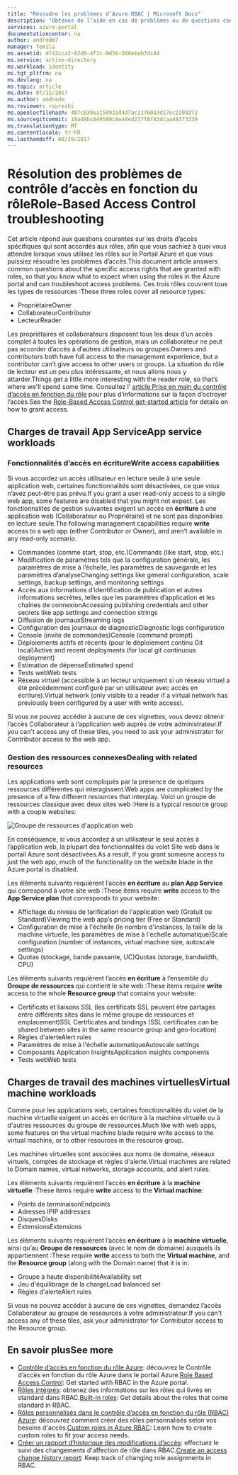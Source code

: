 ```yaml
---
title: "Résoudre les problèmes d’Azure RBAC | Microsoft Docs"
description: "Obtenez de l’aide en cas de problèmes ou de questions concernant les ressources de contrôle d’accès en fonction du rôle."
services: azure-portal
documentationcenter: na
author: andredm7
manager: femila
ms.assetid: df42cca2-02d6-4f3c-9d56-260e1eb7dc44
ms.service: active-directory
ms.workload: identity
ms.tgt_pltfrm: na
ms.devlang: na
ms.topic: article
ms.date: 07/12/2017
ms.author: andredm
ms.reviewer: rqureshi
ms.openlocfilehash: 407c030ea159915d4d7ac21760a3d17ec2204372
ms.sourcegitcommit: 18ad9bc049589c8e44ed277f8f43dcaa483f3339
ms.translationtype: MT
ms.contentlocale: fr-FR
ms.lasthandoff: 08/29/2017
---
```

# <a name="role-based-access-control-troubleshooting"></a><span data-ttu-id="03293-103">Résolution des problèmes de contrôle d’accès en fonction du rôle</span><span class="sxs-lookup"><span data-stu-id="03293-103">Role-Based Access Control troubleshooting</span></span>

<span data-ttu-id="03293-104">Cet article répond aux questions courantes sur les droits d’accès spécifiques qui sont accordés aux rôles, afin que vous sachiez à quoi vous attendre lorsque vous utilisez les rôles sur le Portail Azure et que vous puissiez résoudre les problèmes d’accès.</span><span class="sxs-lookup"><span data-stu-id="03293-104">This document article answers common questions about the specific access rights that are granted with roles, so that you know what to expect when using the roles in the Azure portal and can troubleshoot access problems.</span></span> <span data-ttu-id="03293-105">Ces trois rôles couvrent tous les types de ressources :</span><span class="sxs-lookup"><span data-stu-id="03293-105">These three roles cover all resource types:</span></span>

* <span data-ttu-id="03293-106">Propriétaire</span><span class="sxs-lookup"><span data-stu-id="03293-106">Owner</span></span>  
* <span data-ttu-id="03293-107">Collaborateur</span><span class="sxs-lookup"><span data-stu-id="03293-107">Contributor</span></span>  
* <span data-ttu-id="03293-108">Lecteur</span><span class="sxs-lookup"><span data-stu-id="03293-108">Reader</span></span>  

<span data-ttu-id="03293-109">Les propriétaires et collaborateurs disposent tous les deux d’un accès complet à toutes les opérations de gestion, mais un collaborateur ne peut pas accorder d’accès à d’autres utilisateurs ou groupes.</span><span class="sxs-lookup"><span data-stu-id="03293-109">Owners and contributors both have full access to the management experience, but a contributor can’t give access to other users or groups.</span></span> <span data-ttu-id="03293-110">La situation du rôle de lecteur est un peu plus intéressante, et nous allons nous y attarder.</span><span class="sxs-lookup"><span data-stu-id="03293-110">Things get a little more interesting with the reader role, so that’s where we'll spend some time.</span></span> <span data-ttu-id="03293-111">Consultez l’ [article Prise en main du contrôle d’accès en fonction du rôle](role-based-access-control-configure.md) pour plus d’informations sur la façon d’octroyer l’accès.</span><span class="sxs-lookup"><span data-stu-id="03293-111">See the [Role-Based Access Control get-started article](role-based-access-control-configure.md) for details on how to grant access.</span></span>

## <a name="app-service-workloads"></a><span data-ttu-id="03293-112">Charges de travail App Service</span><span class="sxs-lookup"><span data-stu-id="03293-112">App service workloads</span></span>
### <a name="write-access-capabilities"></a><span data-ttu-id="03293-113">Fonctionnalités d’accès en écriture</span><span class="sxs-lookup"><span data-stu-id="03293-113">Write access capabilities</span></span>
<span data-ttu-id="03293-114">Si vous accordez un accès utilisateur en lecture seule à une seule application web, certaines fonctionnalités sont désactivées, ce que vous n’avez peut-être pas prévu.</span><span class="sxs-lookup"><span data-stu-id="03293-114">If you grant a user read-only access to a single web app, some features are disabled that you might not expect.</span></span> <span data-ttu-id="03293-115">Les fonctionnalités de gestion suivantes exigent un accès en **écriture** à une application web (Collaborateur ou Propriétaire) et ne sont pas disponibles en lecture seule.</span><span class="sxs-lookup"><span data-stu-id="03293-115">The following management capabilities require **write** access to a web app (either Contributor or Owner), and aren’t available in any read-only scenario.</span></span>

* <span data-ttu-id="03293-116">Commandes (comme start, stop, etc.)</span><span class="sxs-lookup"><span data-stu-id="03293-116">Commands (like start, stop, etc.)</span></span>
* <span data-ttu-id="03293-117">Modification de paramètres tels que la configuration générale, les paramètres de mise à l’échelle, les paramètres de sauvegarde et les paramètres d’analyse</span><span class="sxs-lookup"><span data-stu-id="03293-117">Changing settings like general configuration, scale settings, backup settings, and monitoring settings</span></span>
* <span data-ttu-id="03293-118">Accès aux informations d’identification de publication et autres informations secrètes, telles que les paramètres d’application et les chaînes de connexion</span><span class="sxs-lookup"><span data-stu-id="03293-118">Accessing publishing credentials and other secrets like app settings and connection strings</span></span>
* <span data-ttu-id="03293-119">Diffusion de journaux</span><span class="sxs-lookup"><span data-stu-id="03293-119">Streaming logs</span></span>
* <span data-ttu-id="03293-120">Configuration des journaux de diagnostic</span><span class="sxs-lookup"><span data-stu-id="03293-120">Diagnostic logs configuration</span></span>
* <span data-ttu-id="03293-121">Console (invite de commandes)</span><span class="sxs-lookup"><span data-stu-id="03293-121">Console (command prompt)</span></span>
* <span data-ttu-id="03293-122">Déploiements actifs et récents (pour le déploiement continu Git local)</span><span class="sxs-lookup"><span data-stu-id="03293-122">Active and recent deployments (for local git continuous deployment)</span></span>
* <span data-ttu-id="03293-123">Estimation de dépense</span><span class="sxs-lookup"><span data-stu-id="03293-123">Estimated spend</span></span>
* <span data-ttu-id="03293-124">Tests web</span><span class="sxs-lookup"><span data-stu-id="03293-124">Web tests</span></span>
* <span data-ttu-id="03293-125">Réseau virtuel (accessible à un lecteur uniquement si un réseau virtuel a été précédemment configuré par un utilisateur avec accès en écriture).</span><span class="sxs-lookup"><span data-stu-id="03293-125">Virtual network (only visible to a reader if a virtual network has previously been configured by a user with write access).</span></span>

<span data-ttu-id="03293-126">Si vous ne pouvez accéder à aucune de ces vignettes, vous devez obtenir l’accès Collaborateur à l’application web auprès de votre administrateur.</span><span class="sxs-lookup"><span data-stu-id="03293-126">If you can't access any of these tiles, you need to ask your administrator for Contributor access to the web app.</span></span>

### <a name="dealing-with-related-resources"></a><span data-ttu-id="03293-127">Gestion des ressources connexes</span><span class="sxs-lookup"><span data-stu-id="03293-127">Dealing with related resources</span></span>
<span data-ttu-id="03293-128">Les applications web sont compliqués par la présence de quelques ressources différentes qui interagissent.</span><span class="sxs-lookup"><span data-stu-id="03293-128">Web apps are complicated by the presence of a few different resources that interplay.</span></span> <span data-ttu-id="03293-129">Voici un groupe de ressources classique avec deux sites web :</span><span class="sxs-lookup"><span data-stu-id="03293-129">Here is a typical resource group with a couple websites:</span></span>

![Groupe de ressources d'application web](./media/role-based-access-control-troubleshooting/website-resource-model.png)

<span data-ttu-id="03293-131">En conséquence, si vous accordez à un utilisateur le seul accès à l’application web, la plupart des fonctionnalités du volet Site web dans le portail Azure sont désactivées.</span><span class="sxs-lookup"><span data-stu-id="03293-131">As a result, if you grant someone access to just the web app, much of the functionality on the website blade in the Azure portal is disabled.</span></span>

<span data-ttu-id="03293-132">Les éléments suivants requièrent l’accès **en écriture** au **plan App Service** qui correspond à votre site web :</span><span class="sxs-lookup"><span data-stu-id="03293-132">These items require **write** access to the **App Service plan** that corresponds to your website:</span></span>  

* <span data-ttu-id="03293-133">Affichage du niveau de tarification de l'application web (Gratuit ou Standard)</span><span class="sxs-lookup"><span data-stu-id="03293-133">Viewing the web app’s pricing tier (Free or Standard)</span></span>  
* <span data-ttu-id="03293-134">Configuration de mise à l'échelle (le nombre d'instances, la taille de la machine virtuelle, les paramètres de mise à l'échelle automatique)</span><span class="sxs-lookup"><span data-stu-id="03293-134">Scale configuration (number of instances, virtual machine size, autoscale settings)</span></span>  
* <span data-ttu-id="03293-135">Quotas (stockage, bande passante, UC)</span><span class="sxs-lookup"><span data-stu-id="03293-135">Quotas (storage, bandwidth, CPU)</span></span>  

<span data-ttu-id="03293-136">Les éléments suivants requièrent l’accès **en écriture** à l’ensemble du **Groupe de ressources** qui contient le site web :</span><span class="sxs-lookup"><span data-stu-id="03293-136">These items require **write** access to the whole **Resource group** that contains your website:</span></span>  

* <span data-ttu-id="03293-137">Certificats et liaisons SSL (les certificats SSL peuvent être partagés entre différents sites dans le même groupe de ressources et emplacement)</span><span class="sxs-lookup"><span data-stu-id="03293-137">SSL Certificates and bindings (SSL certificates can be shared between sites in the same resource group and geo-location)</span></span>  
* <span data-ttu-id="03293-138">Règles d'alerte</span><span class="sxs-lookup"><span data-stu-id="03293-138">Alert rules</span></span>  
* <span data-ttu-id="03293-139">Paramètres de mise à l'échelle automatique</span><span class="sxs-lookup"><span data-stu-id="03293-139">Autoscale settings</span></span>  
* <span data-ttu-id="03293-140">Composants Application Insights</span><span class="sxs-lookup"><span data-stu-id="03293-140">Application insights components</span></span>  
* <span data-ttu-id="03293-141">Tests web</span><span class="sxs-lookup"><span data-stu-id="03293-141">Web tests</span></span>  

## <a name="virtual-machine-workloads"></a><span data-ttu-id="03293-142">Charges de travail des machines virtuelles</span><span class="sxs-lookup"><span data-stu-id="03293-142">Virtual machine workloads</span></span>
<span data-ttu-id="03293-143">Comme pour les applications web, certaines fonctionnalités du volet de la machine virtuelle exigent un accès en écriture à la machine virtuelle ou à d'autres ressources du groupe de ressources.</span><span class="sxs-lookup"><span data-stu-id="03293-143">Much like with web apps, some features on the virtual machine blade require write access to the virtual machine, or to other resources in the resource group.</span></span>

<span data-ttu-id="03293-144">Les machines virtuelles sont associées aux noms de domaine, réseaux virtuels, comptes de stockage et règles d'alerte.</span><span class="sxs-lookup"><span data-stu-id="03293-144">Virtual machines are related to Domain names, virtual networks, storage accounts, and alert rules.</span></span>

<span data-ttu-id="03293-145">Les éléments suivants requièrent l’accès **en écriture** à la **machine virtuelle** :</span><span class="sxs-lookup"><span data-stu-id="03293-145">These items require **write** access to the **Virtual machine**:</span></span>

* <span data-ttu-id="03293-146">Points de terminaison</span><span class="sxs-lookup"><span data-stu-id="03293-146">Endpoints</span></span>  
* <span data-ttu-id="03293-147">Adresses IP</span><span class="sxs-lookup"><span data-stu-id="03293-147">IP addresses</span></span>  
* <span data-ttu-id="03293-148">Disques</span><span class="sxs-lookup"><span data-stu-id="03293-148">Disks</span></span>  
* <span data-ttu-id="03293-149">Extensions</span><span class="sxs-lookup"><span data-stu-id="03293-149">Extensions</span></span>  

<span data-ttu-id="03293-150">Les éléments suivants requièrent l’accès **en écriture** à la **machine virtuelle**, ainsi qu’au **Groupe de ressources** (avec le nom de domaine) auxquels ils appartiennent :</span><span class="sxs-lookup"><span data-stu-id="03293-150">These require **write** access to both the **Virtual machine**, and the **Resource group** (along with the Domain name) that it is in:</span></span>  

* <span data-ttu-id="03293-151">Groupe à haute disponibilité</span><span class="sxs-lookup"><span data-stu-id="03293-151">Availability set</span></span>  
* <span data-ttu-id="03293-152">Jeu d'équilibrage de la charge</span><span class="sxs-lookup"><span data-stu-id="03293-152">Load balanced set</span></span>  
* <span data-ttu-id="03293-153">Règles d'alerte</span><span class="sxs-lookup"><span data-stu-id="03293-153">Alert rules</span></span>  

<span data-ttu-id="03293-154">Si vous ne pouvez accéder à aucune de ces vignettes, demandez l’accès Collaborateur au groupe de ressources à votre administrateur.</span><span class="sxs-lookup"><span data-stu-id="03293-154">If you can't access any of these tiles, ask your administrator for Contributor access to the Resource group.</span></span>

## <a name="see-more"></a><span data-ttu-id="03293-155">En savoir plus</span><span class="sxs-lookup"><span data-stu-id="03293-155">See more</span></span>
* <span data-ttu-id="03293-156">[Contrôle d’accès en fonction du rôle Azure](role-based-access-control-configure.md): découvrez le Contrôle d’accès en fonction du rôle Azure dans le portail Azure.</span><span class="sxs-lookup"><span data-stu-id="03293-156">[Role Based Access Control](role-based-access-control-configure.md): Get started with RBAC in the Azure portal.</span></span>
* <span data-ttu-id="03293-157">[Rôles intégrés](role-based-access-built-in-roles.md): obtenez des informations sur les rôles qui livrés en standard dans RBAC.</span><span class="sxs-lookup"><span data-stu-id="03293-157">[Built-in roles](role-based-access-built-in-roles.md): Get details about the roles that come standard in RBAC.</span></span>
* <span data-ttu-id="03293-158">[Rôles personnalisés dans le contrôle d’accès en fonction du rôle (RBAC) Azure](role-based-access-control-custom-roles.md): découvrez comment créer des rôles personnalisés selon vos besoins d'accès.</span><span class="sxs-lookup"><span data-stu-id="03293-158">[Custom roles in Azure RBAC](role-based-access-control-custom-roles.md): Learn how to create custom roles to fit your access needs.</span></span>
* <span data-ttu-id="03293-159">[Créer un rapport d’historique des modifications d’accès](role-based-access-control-access-change-history-report.md): effectuez le suivi des changements d'affection de rôle dans RBAC.</span><span class="sxs-lookup"><span data-stu-id="03293-159">[Create an access change history report](role-based-access-control-access-change-history-report.md): Keep track of changing role assignments in RBAC.</span></span>

